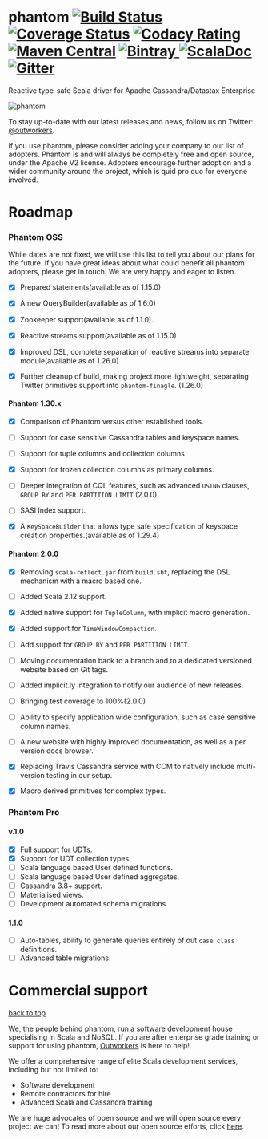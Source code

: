 phantom [![Build Status](https://travis-ci.org/outworkers/phantom.svg?branch=develop)](https://travis-ci.org/outworkers/phantom) [![Coverage Status](https://coveralls.io/repos/outworkers/phantom/badge.svg)](https://coveralls.io/r/outworkers/phantom)  [![Codacy Rating](https://api.codacy.com/project/badge/grade/25bee222a7d142ff8151e6ceb39151b4)](https://www.codacy.com/app/flavian/phantom_2) [![Maven Central](https://maven-badges.herokuapp.com/maven-central/com.outworkers/phantom-dsl_2.11/badge.svg)](https://maven-badges.herokuapp.com/maven-central/com.outworkers/phantom-dsl_2.11) [![Bintray](https://api.bintray.com/packages/outworkers/oss-releases/phantom-dsl/images/download.svg) ](https://bintray.com/outworkers/oss-releases/phantom-dsl/_latestVersion) [![ScalaDoc](http://javadoc-badge.appspot.com/com.outworkers/phantom-dsl_2.11.svg?label=scaladoc)](http://javadoc-badge.appspot.com/com.outworkers/phantom-dsl_2.11) [![Gitter](https://badges.gitter.im/Join%20Chat.svg)](https://gitter.im/outworkers/phantom?utm_source=badge&utm_medium=badge&utm_campaign=pr-badge&utm_content=badge)
=============================================================================================================
Reactive type-safe Scala driver for Apache Cassandra/Datastax Enterprise

![phantom](https://s3-eu-west-1.amazonaws.com/websudos/oss/logos/phantom.png "Outworkers Phantom")

To stay up-to-date with our latest releases and news, follow us on Twitter: [@outworkers](https://twitter.com/outworkers_uk).

If you use phantom, please consider adding your company to our list of adopters. Phantom is and will always be completely free and open source, under the Apache V2 license. Adopters encourage further adoption and a wider community around the project, which is quid pro quo for everyone involved.

Roadmap
========

### Phantom OSS

While dates are not fixed, we will use this list to tell you about our plans for the future. If you have great ideas about what could benefit all phantom 
adopters, please get in touch. We are very happy and eager to listen.

- [x] Prepared statements(available as of 1.15.0)

- [x] A new QueryBuilder(available as of 1.6.0)

- [x] Zookeeper support(available as of 1.1.0).

- [x] Reactive streams support(available as of 1.15.0)

- [x] Improved DSL, complete separation of reactive streams into separate module(available as of 1.26.0)

- [x] Further cleanup of build, making project more lightweight, separating Twitter primitives support into `phantom-finagle`. (1.26.0)


#### Phantom 1.30.x

- [x] Comparison of Phantom versus other established tools. 

- [ ] Support for case sensitive Cassandra tables and keyspace names.

- [ ] Support for tuple columns and collection columns

- [x] Support for frozen collection columns as primary columns.

- [ ] Deeper integration of CQL features, such as advanced `USING` clauses, `GROUP BY` and `PER PARTITION LIMIT`.(2.0.0)

- [ ] SASI Index support.

- [x] A `KeySpaceBuilder` that allows type safe specification of keyspace creation properties.(available as of 1.29.4)


#### Phantom 2.0.0

- [x] Removing `scala-reflect.jar` from `build.sbt`, replacing the DSL mechanism with a macro based one.

- [ ] Added Scala 2.12 support.

- [x] Added native support for `TupleColumn`, with implicit macro generation.

- [x] Added support for `TimeWindowCompaction`.

- [ ] Add support for `GROUP BY` and `PER PARTITION LIMIT`.

- [ ] Moving documentation back to a branch and to a dedicated versioned website based on Git tags.

- [ ] Added implicit.ly integration to notify our audience of new releases.

- [ ] Bringing test coverage to 100%(2.0.0)

- [ ] Ability to specify application wide configuration, such as case sensitive column names.

- [ ] A new website with highly improved documentation, as well as a per version docs browser.

- [x] Replacing Travis Cassandra service with CCM to natively include multi-version testing in our setup.

- [x] Macro derived primitives for complex types.

### Phantom Pro

#### v.1.0

- [x] Full support for UDTs.
- [x] Support for UDT collection types.
- [ ] Scala language based User defined functions.
- [ ] Scala language based User defined aggregates.
- [ ] Cassandra 3.8+ support.
- [ ] Materialised views.
- [ ] Development automated schema migrations.

#### 1.1.0
- [ ] Auto-tables, ability to generate queries entirely of out `case class` definitions.
- [ ] Advanced table migrations.

Commercial support
===================
<a href="#table-of-contents">back to top</a>

We, the people behind phantom, run a software development house specialising in Scala and NoSQL. If you are after enterprise grade
training or support for using phantom, [Outworkers](http://outworkers.com) is here to help!

We offer a comprehensive range of elite Scala development services, including but not limited to:

- Software development
- Remote contractors for hire
- Advanced Scala and Cassandra training

We are huge advocates of open source and we will open source every project we can! To read more about our open source efforts, click [here](http://www.outworkers.com/work).



